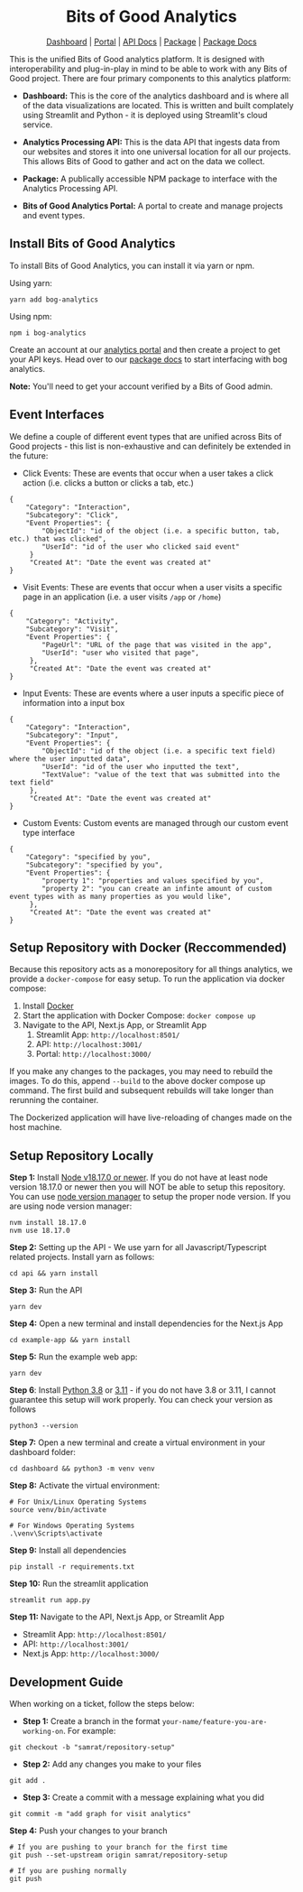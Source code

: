 
<div align="center"> 
<h1>Bits of Good Analytics</h1></div>

<div align="center"> 

[Dashboard](https://analytics.bitsofgood.org) | [Portal](https://portal.analytics.bitsofgood.org) | [API Docs](https://analytics.bitsofgood.org/docs) | [Package](https://www.npmjs.com/package/bog-analytics) | [Package Docs](https://github.com/GTBitsOfGood/bog-analytics/tree/main/package#bits-of-good-analytics-npm-package)

</div>

This is the unified Bits of Good analytics platform. It is designed with interoperability and plug-in-play in mind to be able to work with any Bits of Good project. There are four primary components to this analytics platform:

- **Dashboard:** This is the core of the analytics dashboard and is where all of the data visualizations are located. This is written and built complately using Streamlit and Python - it is deployed using Streamlit's cloud service.

- **Analytics Processing API:** This is the data API that ingests data from our websites and stores it into one universal location for all our projects. This allows Bits of Good to gather and act on the data we collect.

- **Package:** A publically accessible NPM package to interface with the Analytics Processing API.

- **Bits of Good Analytics Portal:** A portal to create and manage projects and event types.

## Install Bits of Good Analytics
To install Bits of Good Analytics, you can install it via yarn or npm. 

Using yarn:

```
yarn add bog-analytics
```
Using npm:
```
npm i bog-analytics
```

Create an account at our [analytics portal](https://portal.analytics.bitsofgood.org) and then create a project to get your API keys. Head over to our [package docs](https://github.com/GTBitsOfGood/bog-analytics/tree/main/docs) to start interfacing with bog analytics.

**Note:** You'll need to get your account verified by a Bits of Good admin.

## Event Interfaces

We define a couple of different event types that are unified across Bits of Good projects - this list is non-exhaustive and can definitely be extended in the future:
- Click Events: These are events that occur when a user takes a click action (i.e. clicks a button or clicks a tab, etc.)
```
{
    "Category": "Interaction",
    "Subcategory": "Click",
    "Event Properties": {
        "ObjectId": "id of the object (i.e. a specific button, tab, etc.) that was clicked",
        "UserId": "id of the user who clicked said event"
     }
     "Created At": "Date the event was created at"
}
```
- Visit Events: These are events that occur when a user visits a specific page in an application (i.e. a user visits `/app` or `/home`)
```
{
    "Category": "Activity",
    "Subcategory": "Visit",
    "Event Properties": {
        "PageUrl": "URL of the page that was visited in the app",
        "UserId": "user who visited that page",
     },
     "Created At": "Date the event was created at"
}
```
- Input Events: These are events where a user inputs a specific piece of information into a input box 
```
{
    "Category": "Interaction",
    "Subcategory": "Input",
    "Event Properties": {
        "ObjectId": "id of the object (i.e. a specific text field) where the user inputted data",
        "UserId": "id of the user who inputted the text",
        "TextValue": "value of the text that was submitted into the text field"
     },
     "Created At": "Date the event was created at"
}
```

- Custom Events: Custom events are managed through our custom event type interface 
```
{
    "Category": "specified by you",
    "Subcategory": "specified by you",
    "Event Properties": {
        "property 1": "properties and values specified by you",
        "property 2": "you can create an infinte amount of custom event types with as many properties as you would like",
     },
     "Created At": "Date the event was created at"
}
```
## Setup Repository with Docker (Reccommended)
Because this repository acts as a monorepository for all things analytics, we provide a `docker-compose` for easy setup. To run the application via docker compose:
1. Install [Docker](https://docs.docker.com/engine/install/)
2. Start the application with Docker Compose: `docker compose up`
3. Navigate to the API, Next.js App, or Streamlit App
   1. Streamlit App: `http://localhost:8501/`
   2. API: `http://localhost:3001/`
   3. Portal: `http://localhost:3000/`


If you make any changes to the packages, you may need to rebuild the images. To do this, append `--build` to the above docker compose up command. The first build and subsequent rebuilds will take longer than rerunning the container.

The Dockerized application will have live-reloading of changes made on the host machine.

## Setup Repository Locally
**Step 1:** Install [Node v18.17.0 or newer](https://nodejs.org/en/download/current). If you do not have at least node version 18.17.0 or newer then you will NOT be able to setup this repository. You can use [node version manager](https://github.com/nvm-sh/nvm) to setup the proper node version. If you are using node version manager:
```
nvm install 18.17.0
nvm use 18.17.0
```
**Step 2:** Setting up the API - We use yarn for all Javascript/Typescript related projects. Install yarn as follows:
```
cd api && yarn install
```
**Step 3:** Run the API
```
yarn dev
```
**Step 4:** Open a new terminal and install dependencies for the Next.js App
```
cd example-app && yarn install
```
**Step 5:** Run the example web app:
```
yarn dev
```
**Step 6**: Install [Python 3.8](https://www.python.org/downloads/release/python-380/) or [3.11](https://www.python.org/downloads/release/python-3110/) - if you do not have 3.8 or 3.11, I cannot guarantee this setup will work properly. You can check your version as follows
```
python3 --version
```
**Step 7:** Open a new terminal and create a virtual environment in your dashboard folder:
```
cd dashboard && python3 -m venv venv
```
**Step 8:** Activate the virtual environment:
```
# For Unix/Linux Operating Systems
source venv/bin/activate 

# For Windows Operating Systems
.\venv\Scripts\activate
```
**Step 9:** Install all dependencies
```
pip install -r requirements.txt
```
**Step 10:** Run the streamlit application
```
streamlit run app.py
```
**Step 11:** Navigate to the API, Next.js App, or Streamlit App
   - Streamlit App: `http://localhost:8501/`
   - API: `http://localhost:3001/`
   - Next.js App: `http://localhost:3000/`

## Development Guide
When working on a ticket, follow the steps below:
- **Step 1:** Create a branch in the format `your-name/feature-you-are-working-on`. For example:
```
git checkout -b "samrat/repository-setup"
```
- **Step 2:** Add any changes you make to your files
```
git add .
```
- **Step 3:** Create a commit with a message explaining what you did
```
git commit -m "add graph for visit analytics"
```
**Step 4:** Push your changes to your branch
```
# If you are pushing to your branch for the first time
git push --set-upstream origin samrat/repository-setup

# If you are pushing normally
git push
```